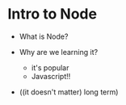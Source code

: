 # Intro to Node

- What is Node?
- Why are we learning it?
    - it's popular
    - Javascript!!
    
- ((it doesn't matter) long term)